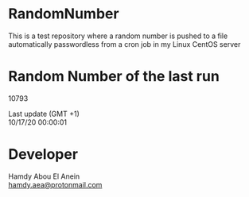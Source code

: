 # RandomNumber    
This is a test repository where a random number is pushed to a file automatically passwordless from a cron job in my Linux CentOS server    
# Random Number of the last run   
10793
      
Last update (GMT +1)    
10/17/20 00:00:01
# Developer    
Hamdy Abou El Anein   
hamdy.aea@protonmail.com
